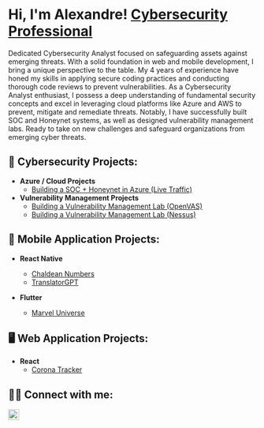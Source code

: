 <h1>Hi, I'm Alexandre! <a href="https://www.linkedin.com/in/alexandrecisse/">Cybersecurity Professional</a></h1>

<p>Dedicated Cybersecurity Analyst focused on safeguarding assets against emerging threats. With a solid foundation in web and mobile development, I bring a unique perspective to the table. My 4 years of experience have honed my skills in applying secure coding practices and conducting thorough code reviews to prevent vulnerabilities. As a Cybersecurity Analyst enthusiast, I possess a deep understanding of fundamental security concepts and excel in leveraging cloud platforms like Azure and AWS to prevent, mitigate and remediate threats. Notably, I have successfully built SOC and Honeynet systems, as well as designed vulnerability management labs. Ready to take on new challenges and safeguard organizations from emerging cyber threats.</p>

<h2>🔐 Cybersecurity Projects:</h2>

- <b>Azure / Cloud Projects</b>
  - [Building a SOC + Honeynet in Azure (Live Traffic)](https://github.com/alexCoding42/Cloud-SOC-Honeynet)
- <b>Vulnerability Management Projects</b>
  - [Building a Vulnerability Management Lab (OpenVAS)](https://github.com/alexCoding42/OpenVAS-Lab)
  - [Building a Vulnerability Management Lab (Nessus)](https://github.com/alexCoding42/Nessus-Lab)
  
<h2>📱 Mobile Application Projects:</h2>

- <b>React Native</b>
  - [Chaldean Numbers](https://github.com/alexCoding42/chaldean-numbers)
  - [TranslatorGPT](https://github.com/alexCoding42/translator-gpt)

- <b>Flutter</b>
  - [Marvel Universe](https://github.com/alexCoding42/marvel_characters)

<h2>🖥️ Web Application Projects:</h2>

- <b>React</b>
  - [Corona Tracker](https://github.com/alexCoding42/corona-tracker)

<h2> 🤳🏾 Connect with me:</h2>

[<img align="left" alt="AlexandreCisse | LinkedIn" width="22px" src="https://cdn.jsdelivr.net/npm/simple-icons@v3/icons/linkedin.svg" />][linkedin]

[linkedin]: https://linkedin.com/in/alexandrecisse
